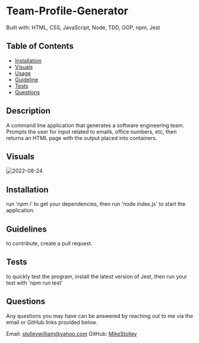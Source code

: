   # Team-Profile-Generator 
  Built with: HTML, CSS, JavaScript, Node, TDD, OOP, npm, Jest
  ## Table of Contents

  * [Installation](#Installation)
  * [Visuals](#Visuals)
  * [Usage](#Usage)
  * [Guideline](#Guideline)
  * [Tests](#Tests)
  * [Questions](#Questions)

  ## Description
  A command line application that generates a software engineering team. Prompts the user for input related to emails, office numbers, etc, then returns an HTML page with the output placed into containers.

  ## Visuals
  ![2022-08-24](https://user-images.githubusercontent.com/106116547/186531663-300424a4-3680-48a6-9af0-ac52a2681128.png)


  ## Installation
  run 'npm i' to get your dependencies, then run 'node index.js' to start the application.

  ## Guidelines
  to contribute, create a pull request.

  ## Tests 
  to quickly test the program, install the latest version of Jest, then run your test with 'npm run test'

  ## Questions 
  Any questions you may have can be answered by reaching out to me via the email or GitHub links provided below.

  Email: stolleywilliam@yahoo.com
  GitHub: [MikeStolley](https://github.com/MikeStolley)